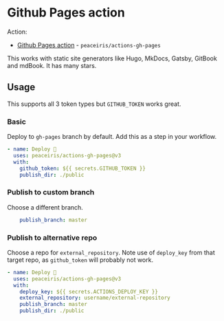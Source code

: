 # Github Pages action

Action:

- [Github Pages action](https://github.com/marketplace/actions/github-pages-action) - `peaceiris/actions-gh-pages`

This works with static site generators like Hugo, MkDocs, Gatsby, GitBook and mdBook. It has many stars.


## Usage

This supports all 3 token types but `GITHUB_TOKEN` works great.

### Basic

Deploy to `gh-pages` branch by default. Add this as a step in your workflow.

```yaml
- name: Deploy 🚀
  uses: peaceiris/actions-gh-pages@v3
  with:
    github_token: ${{ secrets.GITHUB_TOKEN }}
    publish_dir: ./public
```

### Publish to custom branch

Choose a different branch.

```yaml
    publish_branch: master
```

### Publish to alternative repo

Choose a repo for `external_repository`. Note use of `deploy_key` from that target repo, as `github_token` will probably not work.

```yaml
- name: Deploy 🚀
  uses: peaceiris/actions-gh-pages@v3
  with:
    deploy_key: ${{ secrets.ACTIONS_DEPLOY_KEY }}
    external_repository: username/external-repository
    publish_branch: master
    publish_dir: ./public
```
